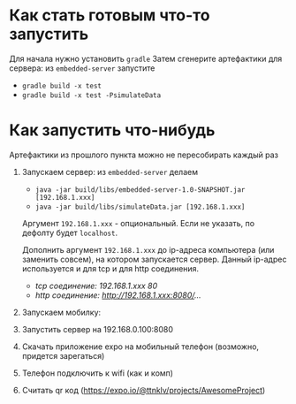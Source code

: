 # Как стать готовым что-то запустить
Для начала нужно установить `gradle`
Затем сгенерите артефактики для сервера: из `embedded-server` запустите
  - `gradle build -x test`
  - `gradle build -x test -PsimulateData`

# Как запустить что-нибудь
Артефактики из прошлого пункта можно не пересобирать каждый раз
1. Запускаем сервер: из `embedded-server` делаем
    - `java -jar build/libs/embedded-server-1.0-SNAPSHOT.jar [192.168.1.xxx]`
    - `java -jar build/libs/simulateData.jar [192.168.1.xxx]`
    
    Аргумент `192.168.1.xxx` - опциональный. Если не указать, по дефолту будет `localhost`.
    
    Дополнить аргумент `192.168.1.xxx` до ip-адреса компьютера (или заменить совсем), на котором запускается сервер. Данный ip-адрес используется и для tcp и для http соединения. 
    - _tcp соединение: 192.168.1.xxx 80_
    - _http соединение: http://192.168.1.xxx:8080/..._

2. Запускаем мобилку:

1. Запустить сервер на 192.168.0.100:8080

2. Скачать приложение expo на мобильный телефон (возможно, придется зарегаться)
3. Телефон подключить к wifi (как и комп)
4. Считать qr код (https://expo.io/@ttnklv/projects/AwesomeProject)

